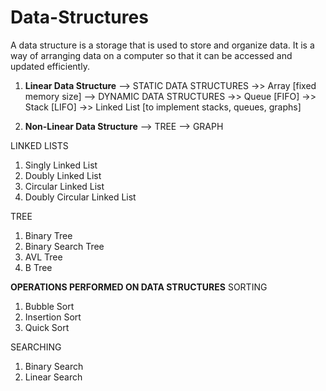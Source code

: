  # Data-Structures
A data structure is a storage that is used to store and organize data. 
It is a way of arranging data on a computer so that it can be accessed and updated efficiently.

1. __Linear Data Structure__ --> STATIC DATA STRUCTURES
                                       ->> Array [fixed memory size]
                             --> DYNAMIC DATA STRUCTURES
                                       ->> Queue [FIFO]
                                       ->> Stack [LIFO]
                                       ->> Linked List [to implement stacks, queues, graphs]

2. __Non-Linear Data Structure__ --> TREE 
                                 --> GRAPH


LINKED LISTS
1. Singly Linked List
2. Doubly Linked List
3. Circular Linked List
4. Doubly Circular Linked List

TREE
1. Binary Tree
2. Binary Search Tree
3. AVL Tree
4. B Tree

__OPERATIONS PERFORMED ON DATA STRUCTURES__
 SORTING
 1. Bubble Sort
 2. Insertion Sort
 3. Quick Sort

SEARCHING
1. Binary Search
2. Linear Search 

